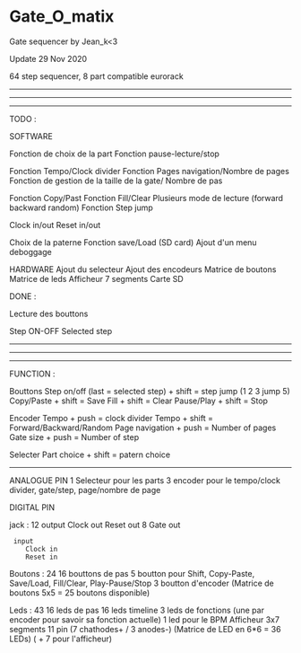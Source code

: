 # Gate_O_matix

Gate sequencer by Jean_k<3

  Update 29 Nov 2020

  64 step sequencer, 8 part compatible eurorack

  ________________________________________________________________________________________________
  ________________________________________________________________________________________________
  ________________________________________________________________________________________________

  TODO :

  SOFTWARE

  Fonction de choix de la part
  Fonction pause-lecture/stop

  Fonction Tempo/Clock divider
  Fonction Pages navigation/Nombre de pages
  Fonction de gestion de la taille de la gate/ Nombre de pas

  

  Fonction Copy/Past
  Fonction Fill/Clear
  Plusieurs mode de lecture (forward backward random)
  Fonction Step jump

  Clock in/out
  Reset in/out
  
  Choix de la paterne
  Fonction save/Load (SD card)
  Ajout d'un menu deboggage


  HARDWARE
  Ajout du selecteur
  Ajout des encodeurs
  Matrice de boutons
  Matrice de leds
  Afficheur 7 segments
  Carte SD



  DONE :

  Lecture des bouttons

   Step ON-OFF
    Selected step
  ________________________________________________________________________________________________
  ________________________________________________________________________________________________
  ________________________________________________________________________________________________


  FUNCTION :

  Bouttons
    Step on/off (last = selected step) + shift = step jump (1 2 3 jump 5)
    Copy/Paste + shift = Save
    Fill + shift = Clear
    Pause/Play + shift = Stop

   Encoder
    Tempo + push = clock divider
      Tempo + shift = Forward/Backward/Random
    Page navigation + push = Number of pages
    Gate size + push = Number of step

   Selecter
    Part choice + shift = patern choice

  --------------------------------------------------------------------------

  ANALOGUE PIN
  1 Selecteur pour les parts
  3 encoder pour le tempo/clock divider, gate/step, page/nombre de page

  DIGITAL PIN

  jack : 12
    output
      Clock out
      Reset out
      8 Gate out

     input
        Clock in
        Reset in

  Boutons : 24
    16 bouttons de pas
    5 boutton pour Shift, Copy-Paste, Save/Load, Fill/Clear, Play-Pause/Stop
    3 boutton d'encoder
  (Matrice de boutons 5x5 = 25 boutons disponible)

  Leds : 43
    16 leds de pas
    16 leds timeline
    3 leds de fonctions (une par encoder pour savoir sa fonction actuelle)
    1 led pour le BPM
    Afficheur 3x7 segments 11 pin (7 chathodes+ / 3 anodes-)
  (Matrice de LED en 6*6 = 36 LEDs)
  ( + 7 pour l'afficheur)
